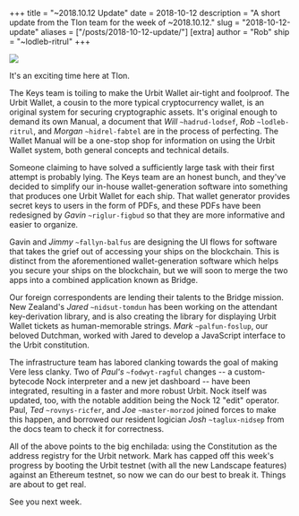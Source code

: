 +++
title = "~2018.10.12 Update"
date = 2018-10-12
description = "A short update from the Tlon team for the week of ~2018.10.12."
slug = "2018-10-12-update"
aliases = ["/posts/2018-10-12-update/"]
[extra]
author = "Rob"
ship = "~lodleb-ritrul"
+++

![](https://media.urbit.org/fora/updates/2018.10.12-update.png)

It's an exciting time here at Tlon.

The Keys team is toiling to make the Urbit Wallet air-tight and foolproof. The
Urbit Wallet, a cousin to the more typical cryptocurrency wallet, is an original
system for securing cryptographic assets. It's original enough to demand its own
Manual, a document that *Will* `~hadrud-lodsef`, *Rob* `~lodleb-ritrul`, and
*Morgan* `~hidrel-fabtel` are in the process of perfecting. The Wallet Manual
will be a one-stop shop for information on using the Urbit Wallet system, both
general concepts and technical details.

Someone claiming to have solved a sufficiently large task with their first
attempt is probably lying. The Keys team are an honest bunch, and they've
decided to simplify our in-house wallet-generation software into something that
produces one Urbit Wallet for each ship. That wallet generator provides secret
keys to users in the form of PDFs, and these PDFs have been redesigned by
*Gavin* `~riglur-figbud` so that they are more informative and easier to
organize.

Gavin and *Jimmy* `~fallyn-balfus` are designing the UI flows for software
that takes the grief out of accessing your ships on the blockchain. This is
distinct from the aforementioned wallet-generation software which helps you
secure your ships on the blockchain, but we will soon to merge the two apps into
a combined application known as Bridge.

Our foreign correspondents are lending their talents to the Bridge mission.
New Zealand's *Jared* `~nidsut-tomdun` has been working on the attendant
key-derivation library, and is also creating the library for displaying
Urbit Wallet tickets as human-memorable strings. *Mark* `~palfun-foslup`, our
beloved Dutchman, worked with Jared to develop a JavaScript interface to the
Urbit constitution.

The infrastructure team has labored clanking towards the goal of making Vere
less clanky. Two of *Paul's* `~fodwyt-ragful` changes -- a custom-bytecode
Nock interpreter and a new jet dashboard -- have been integrated, resulting in a
faster and more robust Urbit. Nock itself was updated, too, with the notable
addition being the Nock 12 "edit" operator. Paul, *Ted* `~rovnys-ricfer`, and
*Joe* `~master-morzod` joined forces to make this happen, and borrowed our
resident logician *Josh* `~taglux-nidsep` from the docs team to check it for
correctness.

All of the above points to the big enchilada: using the Constitution as the
address registry for the Urbit network. Mark has capped off this week's progress
by booting the Urbit testnet (with all the new Landscape features) against an
Ethereum testnet, so now we can do our best to break it. Things are about to get
real.

See you next week.
